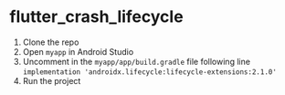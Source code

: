 # flutter_crash_lifecycle

1. Clone the repo
2. Open `myapp` in Android Studio
3. Uncomment in the `myapp/app/build.gradle` file following line `implementation 'androidx.lifecycle:lifecycle-extensions:2.1.0'`
4. Run the project
